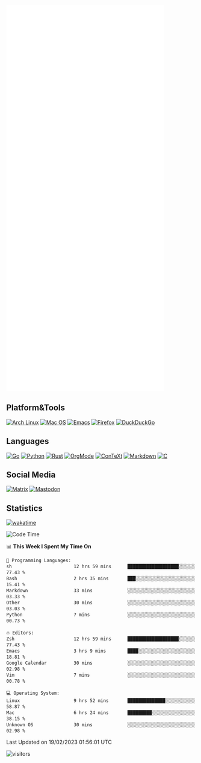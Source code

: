 ![Metrics](https://github.com/SteamedFish/SteamedFish/blob/master/github-metrics.svg)

## Platform&Tools

[![Arch Linux](https://img.shields.io/badge/ArchLinux-1793D1?logo=arch-linux&logoColor=fff&style=flat-square)](https://archlinux.org/)
[![Mac OS](https://img.shields.io/badge/MacOS-000000?style=flat-square&logo=macos&logoColor=F0F0F0)](https://www.apple.com/macos/)
[![Emacs](https://img.shields.io/badge/Emacs-%237F5AB6.svg?&style=flat-square&logo=gnu-emacs&logoColor=white)](https://www.gnu.org/software/emacs/)
[![Firefox](https://img.shields.io/badge/Firefox-FF7139?style=flat-square&logo=Firefox-Browser&logoColor=white)](https://firefox.com/)
[![DuckDuckGo](https://img.shields.io/badge/DuckDuckGo-DE5833?style=flat-square&logo=DuckDuckGo&logoColor=white)](https://duckduckgo.com/)

## Languages

[![Go](https://img.shields.io/badge/Golang-%2300ADD8.svg?style=flat-square&logo=go&logoColor=white)](https://golang.org/)
[![Python](https://img.shields.io/badge/Python-3670A0?style=flat-square&logo=python&logoColor=ffdd54)](https://www.python.org/)
[![Rust](https://img.shields.io/badge/Rust-%23000000.svg?style=flat-square&logo=rust&logoColor=white)](https://www.rust-lang.org/)
[![OrgMode](https://img.shields.io/badge/OrgMode-%23000000.svg?style=flat-square&logo=org&logoColor=white)](https://orgmode.org/)
[![ConTeXt](https://img.shields.io/badge/ConTeXt-%23008080.svg?style=flat-square&logo=latex&logoColor=white)](https://contextgarden.net/)
[![Markdown](https://img.shields.io/badge/MarkDown-%23000000.svg?style=flat-square&logo=markdown&logoColor=white)](https://daringfireball.net/projects/markdown/)
[![C](https://img.shields.io/badge/C-%2300599C.svg?style=flat-square&logo=c&logoColor=white)](https://www.iso.org/standard/74528.html)

## Social Media
<!--[![Telegram](https://img.shields.io/badge/SteamedFish-2CA5E0?style=social&logo=telegram&logoColor=white)](https://t.me/SteamedFish)-->

[![Matrix](https://img.shields.io/badge/SteamedFish-2CA5E0?style=social&logo=matrix&logoColor=black)](https://matrix.to/#/@i:steamedfish.org)
[![Mastodon](https://img.shields.io/mastodon/follow/109596467238113271?domain=https%3A%2F%2Fsteamedfish.org&style=social)](https://steamedfish.org/@SteamedFish)

## Statistics
[![wakatime](https://wakatime.com/badge/user/168280d6-fcf2-4b4f-ad3a-dc4612f35b38.svg)](https://wakatime.com/@168280d6-fcf2-4b4f-ad3a-dc4612f35b38)

<!--START_SECTION:waka-->
![Code Time](http://img.shields.io/badge/Code%20Time-2%2C305%20hrs%2025%20mins-blue)

📊 **This Week I Spent My Time On** 

```text
💬 Programming Languages: 
sh                       12 hrs 59 mins      ███████████████████░░░░░░   77.43 % 
Bash                     2 hrs 35 mins       ███░░░░░░░░░░░░░░░░░░░░░░   15.41 % 
Markdown                 33 mins             ░░░░░░░░░░░░░░░░░░░░░░░░░   03.33 % 
Other                    30 mins             ░░░░░░░░░░░░░░░░░░░░░░░░░   03.03 % 
Python                   7 mins              ░░░░░░░░░░░░░░░░░░░░░░░░░   00.73 % 

🔥 Editors: 
Zsh                      12 hrs 59 mins      ███████████████████░░░░░░   77.43 % 
Emacs                    3 hrs 9 mins        ████░░░░░░░░░░░░░░░░░░░░░   18.81 % 
Google Calendar          30 mins             ░░░░░░░░░░░░░░░░░░░░░░░░░   02.98 % 
Vim                      7 mins              ░░░░░░░░░░░░░░░░░░░░░░░░░   00.78 % 

💻 Operating System: 
Linux                    9 hrs 52 mins       ██████████████░░░░░░░░░░░   58.87 % 
Mac                      6 hrs 24 mins       █████████░░░░░░░░░░░░░░░░   38.15 % 
Unknown OS               30 mins             ░░░░░░░░░░░░░░░░░░░░░░░░░   02.98 % 

```


 Last Updated on 19/02/2023 01:56:01 UTC
<!--END_SECTION:waka-->

![visitors](https://visitor-badge.laobi.icu/badge?page_id=SteamedFish.SteamedFish)

